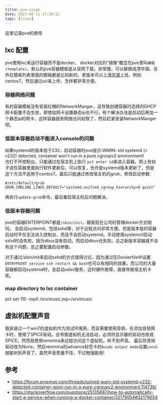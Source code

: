 ```yaml
---
title: pve-usage
date: 2023-08-12 17:39:12
tags: [linux]
---
```


这里记录pve的使用

## lxc 配置
pve使用lxc来运行容器而不是docker。 docker对应的“镜像”概念在pve里叫`模板(template)`，默认的pve容器模板是从官网下载，非常慢，可以替换成清华源。另外在模板列表里面的模板都是比较新的，老版本可以上[清华源](https://mirrors.tuna.tsinghua.edu.cn/proxmox/images/system/)上找，例如centos7，然后通过url来上传，怎样都非常方便。

### 容器网络问题
有的容器模板没有安装红帽的NetworkManger，这导致创建容器时选择的DHCP网卡配置不会生效，即使给网卡设置静态ip也不行。有个解决办法是启动后再加一个静态ip的网卡，这样容器就有网络访问权限了，然后赶紧安装NetworkManger吧。

### 低版本容器启动不能进入console的问题
如果systemd的版本低于232，启动容器时pve提示:WARN: old systemd (< v232) detected, container won't run in a pure cgroupv2 environment!  
也打不开控制台，只能通过在宿主机上执行 `pct enter id`来进入容器。网上有帖子说在容器里面执行软件更新后，可以恢复，也许是systemd版本更新了，但是这个方法不适用于centos7。最后只能通过修改宿主机的grub，修改启动参数:
```
#/etc/default/grub
GRUB_CMDLINE_LINUX_DEFAULT="systemd.unified_cgroup_hierarchy=0 quiet"
```
再执行`update-grub`命令，最后重启宿主机后问题解决。

### 低版本容器问题
pve的容器ENTERPOINT都是`/sbin/init`，跟我现在公司的管理docker方式相同。 会启动systemd，包括sshd等，对于远程访问非常方便。但是版本低的容器启动时不仅无法进入控制台，而且不会启动systemd。手动使用systemctl启动sshd时会失败，因为dbus没有启动，而启动dbus也失败。总之新版本容器就不会有这个问题，总之要配置启动参数。

对于通过/sbin/init来启动sshd的方式值得讨论，因为通过在Dockerfile中设置`ENTRYPOINT service ssh restart && bash`也可以有相同的效果。而公司的大量容器都启动systemd时，会启动udev服务，这时硬件故障，直接导致宿主机卡死。

### map directory to lxc container
pct set 110 -mp0 /srv/music,mp=/srv/music

## 虚拟机配置声音
我安装过一个win7的虚拟机作为测试环境用，而且需要使用音频，在添加音频网卡时，使用了SPICE驱动，会导致虚拟机无法启动，必须将显示器的驱动也改成SPICE。然而我使用remmina来远程访问这个虚拟机，听不到声音。 最后将音频驱动改为None，然后remmina的advance标签卡的`Auido output mode`设置`Local`就能听到声音了，虽然声音质量不佳，不过勉强能用!


## 参考
- https://forum.proxmox.com/threads/solved-warn-old-systemd-v232-detected-container-wont-run-in-a-pure-cgroupv2-environment.114736/
- https://stackoverflow.com/questions/25135897/how-to-automatically-start-a-service-when-running-a-docker-container/32179054#32179054
